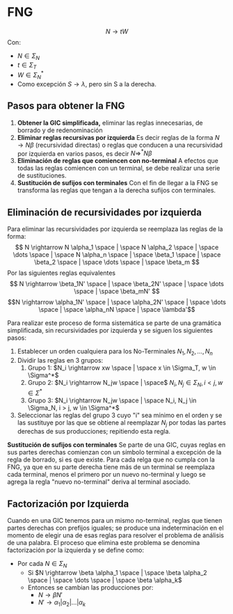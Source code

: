 # FNG
$$
N \rightarrow tW
$$
Con:
- $N \in \Sigma_N$
- $t \in \Sigma_T$
- $W \in \Sigma_N^*$
- Como excepción $S \rightarrow \lambda$, pero sin S a la derecha.

## Pasos para obtener la FNG
1) **Obtener la GIC simplificada,** eliminar las reglas innecesarias, de borrado y de redenominación
2) **Eliminar reglas recursivas por izquierda** Es decir reglas de la forma $N \rightarrow N \beta$ (recursividad directas) o reglas que conducen a una recursividad por izquierda en varios pasos, es decir $N \Rightarrow^* N \beta$ 
3) **Eliminación de reglas que comiencen con no-terminal** A efectos que todas las reglas comiencen con un terminal, se debe realizar una serie de sustituciones.
4) **Sustitución de sufijos con terminales** Con el fin de llegar a la FNG se transforma las reglas que tengan a la derecha sufijos con terminales.

## Eliminación de recursividades por izquierda

Para eliminar las recursividades por izquierda se reemplaza las reglas de la forma:
$$
	N \rightarrow N \alpha_1 \space  | \space N \alpha_2 \space | \space  \dots \space | \space  N \alpha_n \space | \space \beta_1  \space | \space  \beta_2 \space  | \space  \dots \space | \space  \beta_m
$$
Por las siguientes reglas equivalentes
$$
N \rightarrow \beta_1N' \space | \space \beta_2N' \space | \space \dots \space | \space \beta_mN'
$$
$$N \rightarrow \alpha_1N' \space | \space \alpha_2N' \space | \space \dots \space | \space \alpha_nN \space | \space \lambda'$$

Para realizar este proceso de forma sistemática se parte de una gramática simplificada, sin recursividades  por izquierda y se siguen los siguientes pasos:
1) Establecer un orden cualquiera para los No-Terminales $N_1,N_2,\dots, N_n$ 
2) Dividir las reglas en 3 grupos:
	1) Grupo 1: $N_i \rightarrow xw \space | \space x \in \Sigma_T, w \in \Sigma^*$ 
	2) Grupo 2: $N_i \rightarrow N_jw \space | \space$  $N_i, N_j \in \Sigma_N, i < j, w \in \Sigma^*$
	3) Grupo 3: $N_i \rightarrow N_jw \space | \space N_i, N_j \in \Sigma_N, i > j, w \in \Sigma^*$
3) Seleccionar las reglas del grupo 3 cuyo "i" sea mínimo en el orden y se las sustituye por las que se obtiene al reemplazar $N_j$ por todas las partes derechas de sus producciones; repitiendo esta regla.

**Sustitución de sufijos con terminales**
Se parte de una GIC, cuyas reglas en sus partes derechas comienzan con un símbolo terminal a excepción de la regla de borrado, si es que existe. 
Para cada relga que no cumpla con la FNG, ya que en su parte derecha tiene más de un terminal se reemplaza cada terminal, menos el primero por un nuevo no-terminal y luego se agrega la regla "nuevo no-terminal" deriva al terminal asociado.

## Factorización por Izquierda
Cuando en una GIC tenemos para un mismo no-terminal, reglas que tienen partes derechas con prefijos iguales; se produce una indeterminación en el momento de elegir una de esas reglas para resolver el problema de análisis de una palabra.
El proceso que elimina este problema se denomina factorización por la izquierda y se define como:
- Por cada $N \in \Sigma_N$ 
	- Si $N \rightarrow \beta \alpha_1 \space | \space \beta \alpha_2 \space | \space \dots \space | \space \beta \alpha_k$
	- Entonces se cambian las producciones por:
		- $N \rightarrow \beta N'$
		- $N' \rightarrow \alpha_1 | \alpha_2 | \dots | \alpha_k$


